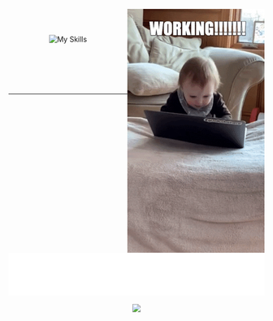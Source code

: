 <p>
  <img alt="Working" align="right" src="./img/working.gif">
</p>
<p align="center">
  <br/> <br/> <br/>
  <img alt="My Skills" src="https://skillicons.dev/icons?perline=7&theme=dark&i=nodejs,js,ts,html,pug,css,scss,angular,vue,react,nest,express,svg,reactivex,redux,webpack,jest,git,github,githubactions,vscode,markdown,regex,docker,bash,linux,ansible,mongodb,mysql,postgres,redis,php,nginx,aws,jenkins,raspberrypi,twitter,mastodon,codepen,stackoverflow,linkedin,discord" />
  <br/> <br/> <br/> <br/> <br/> <br/>
</p>

---

<p align="center">
  <img alt="I have fun customizing!" src="./img/customizing.svg" width="600" style="max-width: 100%;">
</p>

<p align="center">
  <img src="https://i.giphy.com/RThN0hOS2GO4M.gif" />
</p>

<!--
<img alt="Most Used Languages" src="https://github-readme-stats.vercel.app/api/top-langs/?username=simbo&langs_count=10&layout=compact&count_private=true">
<img alt="GitHub Stats" src="https://github-readme-stats.vercel.app/api?username=simbo&show_icons=true&count_private=true">
<img alt="GitHub Stats" src="https://github-stats-alpha.vercel.app/api?username=simbo">
-->

